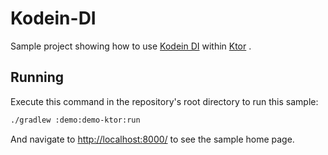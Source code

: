 # Kodein-DI

Sample project showing how to use [Kodein DI](http://kodein.org/Kodein-DI/) within [Ktor](http://ktor.io) .

## Running

Execute this command in the repository's root directory to run this sample:

```bash
./gradlew :demo:demo-ktor:run
```
 
And navigate to [http://localhost:8000/](http://localhost:8080/) to see the sample home page.  
